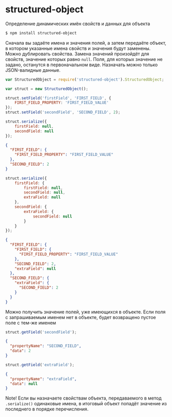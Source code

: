 # structured-object
Определение динамических имён свойств и данных для объекта

```bash
$ npm install structured-object
```

Сначала вы задаёте имена и значения полей, а затем передаёте объект, в котором указанные имена свойств и значения будут
заменены.
Можно дублировать свойства.
Замена значений произойдёт для свойств, значение которых равно `null`.
Поля, для которых значение не задано, останутся в первоначальном виде.
Назначать можно только JSON-валидные данные.

```javascript
var StructuredObject = require('structured-object').StructuredObject;

var struct = new StructuredObject();

struct.setField('firstField', 'FIRST_FIELD', {
    FIRST_FIELD_PROPERTY: 'FIRST_FIELD_VALUE'
});
struct.setField('secondField', 'SECOND_FIELD', 2);

struct.serialize({
    firstField: null,
    secondField: null
});
```
```json
{
  "FIRST_FIELD": {
    "FIRST_FIELD_PROPERTY": "FIRST_FIELD_VALUE"
  },
  "SECOND_FIELD": 2
}
```
```javascript
struct.serialize({
    firstField: {
        firstField: null,
        secondField: null,
        extraField: null
    },
    secondField: {
        extraField: {
            secondField: null
        }
    }
});
```
```json
{
  "FIRST_FIELD": {
    "FIRST_FIELD": {
      "FIRST_FIELD_PROPERTY": "FIRST_FIELD_VALUE"
    },
    "SECOND_FIELD": 2,
    "extraField": null
  },
  "SECOND_FIELD": {
    "extraField": {
      "SECOND_FIELD": 2
    }
  }
}
```

Можно получить значение полей, уже имеющихся в объекте.
Если поля с запрашиваемым именем нет в объекте, будет возвращено пустое поле с тем-же именем
```javascript
struct.getField('secondField');
```
```json
{
  "propertyName": "SECOND_FIELD",
  "data": 2
}
```
```javascript
struct.getField('extraField');
```
```json
{
  "propertyName": "extraField",
  "data": null
}
```

Note!
Если вы назначаете свойствам объекта, передаваемого в метод `.serialize()` одинаковые имена, в итоговый объект попадёт
значение из последнего в порядке перечисления.
